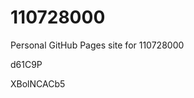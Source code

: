 # 110728000
Personal GitHub Pages site for 110728000


































































d61C9P

XBolNCACb5
